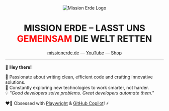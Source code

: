 <div align="center">
    <img src="https://github.com/Morgy93/Morgy93/assets/7961978/45ab6e4e-643f-44d1-83b1-5b7cc51c6e6e" alt="Mission Erde Logo">
    <h1>MISSION ERDE – LASST UNS<br><font color="#f00">GEMEINSAM</font> DIE WELT RETTEN</h1>
    <a href="https://missionerde.de/">missionerde.de</a> — <a href="https://www.youtube.com/@MissionErde">YouTube</a> — <a href="https://missionerde.shop/">Shop</a>
</div>

<hr>

👋 **Hey there!**  

🚀 Passionate about writing clean, efficient code and crafting innovative solutions.  
🔧 Constantly exploring new technologies to work smarter, not harder.  
💡 *"Good developers solve problems. Great developers automate them."*  

❤️‍🔥 Obsessed with [Playwright](https://playwright.dev/) & [GitHub Copilot](https://github.com/features/copilot)! ⚡
